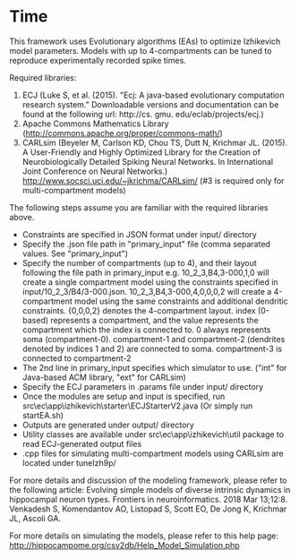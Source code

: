 # Time

This framework uses Evolutionary algorithms (EAs) to optimize Izhikevich model parameters. Models with up to 4-compartments can be tuned to reproduce experimentally recorded spike times.

Required libraries:

1. ECJ (Luke S, et al. (2015). "Ecj: A java-based evolutionary computation research system."
Downloadable versions and documentation can be found at the following url: http://cs. gmu. edu/eclab/projects/ecj.)
2. Apache Commons Mathematics Library (http://commons.apache.org/proper/commons-math/)
3. CARLsim (Beyeler M, Carlson KD, Chou TS, Dutt N, Krichmar JL. (2015). 
A User-Friendly and Highly Optimized Library for the Creation of Neurobiologically Detailed Spiking Neural Networks. In International Joint Conference on Neural Networks.)
http://www.socsci.uci.edu/~jkrichma/CARLsim/
(#3 is required only for multi-compartment models)

The following steps assume you are familiar with the required libraries above.

- Constraints are specified in JSON format under input/ directory
- Specify the .json file path in "primary_input" file (comma separated values. See "primary_input")
- Specify the number of compartments (up to 4), and their layout following the file path in primary_input
e.g. 10_2_3,B4,3-000,1,0 will create a single compartment model using the constraints specified in 
input/10_2_3/B4/3-000.json. 
10_2_3,B4,3-000,4,0,0,0,2 will create a 4-compartment model using the same constraints and additional dendritic constraints.
{0,0,0,2} denotes the 4-compartment layout. index (0-based) represents a compartment, and the value represents the compartment which the index is connected to.
0 always represents soma (compartment-0). compartment-1 and compartment-2 (dendrites denoted by indices 1 and 2) are connected to soma. compartment-3 is connected to compartment-2
- The 2nd line in primary_input specifies which simulator to use. ("int" for Java-based ACM library, "ext" for CARLsim)
- Specify the ECJ parameters in .params file under input/ directory
- Once the modules are setup and input is specified, run src\ec\app\izhikevich\starter\ECJStarterV2.java (Or simply run startEA.sh)
- Outputs are generated under output/ directory
- Utility classes are available under src\ec\app\izhikevich\util package to read ECJ-generated output files
- .cpp files for simulating multi-compartment models using CARLsim are located under tuneIzh9p/

For more details and discussion of the modeling framework, please refer to the following article:
Evolving simple models of diverse intrinsic dynamics in hippocampal neuron types. 
Frontiers in neuroinformatics. 2018 Mar 13;12:8.
Venkadesh S, Komendantov AO, Listopad S, Scott EO, De Jong K, Krichmar JL, Ascoli GA. 

For more details on simulating the models, please refer to this help page:
http://hippocampome.org/csv2db/Help_Model_Simulation.php